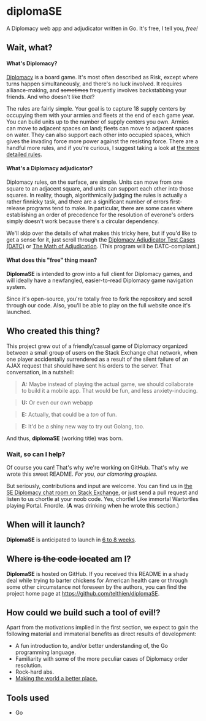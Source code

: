 # diplomaSE
A Diplomacy web app and adjudicator written in Go. It's free, I tell you, *free!*

## Wait, what?

#### What's Diplomacy?

[Diplomacy](https://en.wikibooks.org/wiki/Diplomacy/Rules) is a board game. It's most often described as Risk, except where turns happen simultaneously, and there's no luck involved. It requires alliance-making, and <s>sometimes</s> frequently involves backstabbing your friends. And who doesn't like *that*?

The rules are fairly simple. Your goal is to capture 18 supply centers by occupying them with your armies and fleets at the end of each game year. You can build units up to the number of supply centers you own. Armies can move to adjacent spaces on land; fleets can move to adjacent spaces on water. They can also support each other into occupied spaces, which gives the invading force more power against the resisting force. There are a handful more rules, and if you're curious, I suggest taking a look at [the more detailed rules](https://en.wikibooks.org/wiki/Diplomacy/Rules). 

#### What's a Diplomacy adjudicator?

Diplomacy rules, on the surface, are simple. Units can move from one square to an adjacent square, and units can support each other into those squares. In reality, though, algorithmically judging the rules is actually a rather finnicky task, and there are a significant number of errors first-release programs tend to make. In particular, there are some cases where establishing an order of precedence for the resolution of everone's orders simply doesn't work because there's a circular dependency. 

We'll skip over the details of what makes this tricky here, but if you'd like to get a sense for it, just scroll through the [Diplomacy Adjudicator Test Cases (DATC)](http://web.inter.nl.net/users/L.B.Kruijswijk/) or [The Math of Adjudication](http://www.diplom.org/Zine/S2009M/Kruijswijk/DipMath_Chp1.htm). (This program will be DATC-compliant.) 

#### What does this "free" thing mean?

**DiplomaSE** is intended to grow into a full client for Diplomacy games, and will ideally have a newfangled, easier-to-read Diplomacy game navigation system.

Since it's open-source, you're totally free to fork the repository and scroll through our code. Also, you'll be able to play on the full website once it's launched.

## Who created this thing?

This project grew out of a friendly/casual game of Diplomacy organized between
a small group of users on the Stack Exchange chat network, when one player
accidentally surrendered as a result of the silent failure of an AJAX request
that should have sent his orders to the server. That conversation, in a
nutshell:

> **A:** Maybe instead of playing the actual game, we should collaborate to build it
> a mobile app. That would be fun, and less anxiety-inducing.

> **U:** Or even our own webapp

> **E:** Actually, that could be a *ton* of fun.

> **E:** It'd be a shiny new way to try out Golang, too.

And thus, **diplomaSE** (working title) was born.

### Wait, so can I help?

Of course you can! That's why we're working on GitHub. That's why we wrote this
sweet README. *For you, our clamoring groupies.*

But seriously, contributions and input are welcome. You can find us in [the
SE Diplomacy chat room on Stack Exchange][1], or just send a pull request and
listen to us chortle at your noob code. Yes, chortle! Like immortal Wartortles
playing Portal. Fnordle. (**A** was drinking when he wrote this section.)

## When will it launch?

**DiplomaSE** is anticipated to launch in [6 to 8 weeks][2].

## Where <s>is the code located</s> am I?

**DiplomaSE** is hosted on GitHub. If you received this README in a shady deal
while trying to barter chickens for American health care or through some other
circumstance not foreseen by the authors, you can find the project home page
at https://github.com/telthien/diplomaSE.

## How could we build such a tool of evil!?

Apart from the motivations implied in the first section, we expect to gain the
following material and immaterial benefits as direct results of development:

- A fun introduction to, and/or better understanding of, the Go programming
language.
- Familiarity with some of the more peculiar cases of Diplomacy order
resolution.
- Rock-hard abs.
- [Making the world a better place.][3]

## Tools used

 - Go


  [1]: http://chat.stackexchange.com/rooms/27359/se-diplomacy
  [2]: http://meta.stackexchange.com/a/19514/254929
  [3]: https://vimeo.com/98720197
